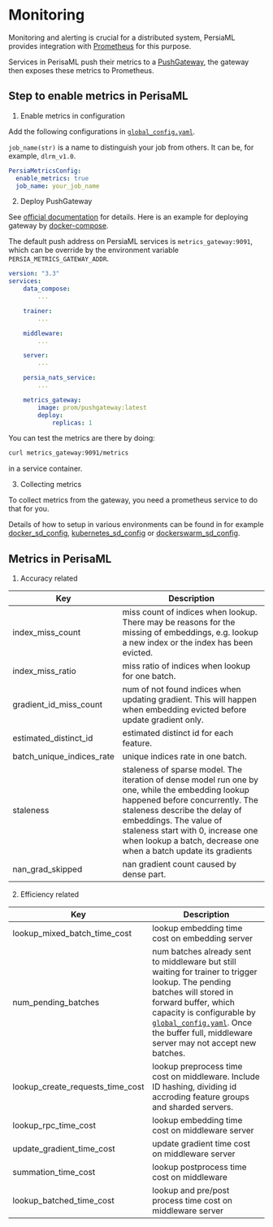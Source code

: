 Monitoring
======

Monitoring and alerting is crucial for a distributed system, PersiaML provides integration with [Prometheus] for this purpose.

Services in PerisaML push their metrics to a [PushGateway], the gateway then exposes these metrics to Prometheus.

## Step to enable metrics in PerisaML

1. Enable metrics in configuration

Add the following configurations in [`global_config.yaml`](../configuring/index.md).

`job_name(str)` is a name to distinguish your job from others. It can be, for example, `dlrm_v1.0`.

```yaml
PersiaMetricsConfig:
  enable_metrics: true
  job_name: your_job_name
```

2. Deploy PushGateway

See [official documentation](https://github.com/prometheus/pushgateway) for details. Here is an example for deploying gateway by [docker-compose].

The default push address on PersiaML services is `metrics_gateway:9091`, which can be override by the environment variable `PERSIA_METRICS_GATEWAY_ADDR`.

```yaml
version: "3.3"
services:
    data_compose:
        ...

    trainer:
        ...

    middleware:
        ...

    server:
        ...

    persia_nats_service:
        ...

    metrics_gateway:
        image: prom/pushgateway:latest
        deploy:
            replicas: 1
```

You can test the metrics are there by doing:

```bash
curl metrics_gateway:9091/metrics
```

in a service container.

3. Collecting metrics

To collect metrics from the gateway, you need a prometheus service to do that for you.

Details of how to setup in various environments can be found in for example [docker_sd_config], [kubernetes_sd_config] or [dockerswarm_sd_config].

## Metrics in PerisaML

1. Accuracy related

|  Key   | Description  |
|  ----  | ----  |
| index_miss_count  | miss count of indices when lookup. There may be reasons for the missing of embeddings, e.g. lookup a new index or the index has been evicted. |
| index_miss_ratio  | miss ratio of indices when lookup for one batch. |
| gradient_id_miss_count | num of not found indices when updating gradient. This will happen when embedding evicted before update gradient only.|
| estimated_distinct_id | estimated distinct id for each feature.|
| batch_unique_indices_rate | unique indices rate in one batch. |
| staleness | staleness of sparse model. The iteration of dense model run one by one, while the embedding lookup happened before concurrently. The staleness describe the delay of embeddings. The value of staleness start with 0, increase one when lookup a batch, decrease one when a batch update its gradients|
| nan_grad_skipped | nan gradient count caused by dense part. |


2. Efficiency related

|  Key   | Description  |
|  ----  | ----  |
| lookup_mixed_batch_time_cost | lookup embedding time cost on embedding server |
| num_pending_batches | num batches already sent to middleware but still waiting for trainer to trigger lookup. The pending batches will stored in forward buffer, which capacity is configurable by [`global_config.yaml`](https://github.com/PersiaML/tutorials/blob/docs/monitoring/src/configuring/index.md#middleware_configs). Once the buffer full, middleware server may not accept new batches.|
| lookup_create_requests_time_cost | lookup preprocess time cost on middleware. Include ID hashing, dividing id accroding feature groups and sharded servers.|
| lookup_rpc_time_cost | lookup embedding time cost on middleware server |
| update_gradient_time_cost | update gradient time cost on middleware server |
| summation_time_cost | lookup postprocess time cost on middleware |
| lookup_batched_time_cost | lookup and pre/post process time cost on middleware server |






[Prometheus]: https://prometheus.io/docs/introduction/overview/
[PushGateway]: https://github.com/prometheus/pushgateway
[docker-compose]: https://docs.docker.com/compose/
[dockerswarm_sd_config]: https://prometheus.io/docs/prometheus/latest/configuration/configuration/#dockerswarm_sd_config
[docker_sd_config]: https://prometheus.io/docs/prometheus/latest/configuration/configuration/#docker_sd_config
[kubernetes_sd_config]: https://prometheus.io/docs/prometheus/latest/configuration/configuration/#kubernetes_sd_config
[dockerswarm_sd_config]: https://prometheus.io/docs/prometheus/latest/configuration/configuration/#dockerswarm_sd_config
